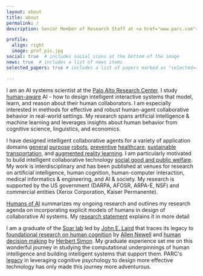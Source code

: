 ```yaml
---
layout: about
title: about
permalink: /
description: Senior Member of Research Staff at <a href="www.parc.com">Xerox PARC</a>

profile:
  align: right
  image: prof_pic.jpg
social: true  # includes social icons at the bottom of the image
news: true  # includes a list of news items
selected_papers: true # includes a list of papers marked as "selected={true}"

---
```


I am an AI systems scientist at the [Palo Alto Research Center](https://www.parc.com/). I study [human-aware](https://arxiv.org/pdf/1910.07089.pdf) AI - how to design intelligent interactive systems that model, learn, and reason about their human collaborators. I am
especially interested in methods for effective and robust human-agent collaborative behavior in real-world settings. My research spans artificial intelligence & machine learning and leverages insights about human behavior from
cognitive science, linguistics, and economics.

I have designed intelligent collaborative agents for a variety of application domains [general](https://arxiv.org/abs/2006.01962) [purpose](https://www.aaai.org/ocs/index.php/AAAI/AAAI18/paper/viewPaper/17261) [robots](https://www.aaai.org/ocs/index.php/AAAI/AAAI14/paper/viewFile/8630/8446), [preventive](https://dl.acm.org/doi/abs/10.1145/3366501) [healthcare](https://www.jmir.org/2017/11/e397/),  [sustainable](https://www.jair.org/index.php/jair/article/view/11352) [transportation](https://dl.acm.org/doi/abs/10.1145/3306618.3314271), and [augmented reality learning](http://ceur-ws.org/Vol-2327/IUI19WS-USER2AGENT-1.pdf). I am particularly motivated to build intelligent collaborative technology [social good and public welfare](https://cra.org/ccc/wp-content/uploads/sites/2/2016/04/AI-for-Social-Good-Workshop-Report.pdf). My work is interdisciplinary and has been published at venues for research on artificial intelligence, human cognition, human-computer interaction, medical informatics & engineering, and AI & society. My research is supported by the US government (DARPA, AFOSR, ARPA-E, NSF) and commercial entities (Xerox Corporation, Kaiser Permanente).

[Humans of AI](./assets/pdf/humans_of_ai.pdf) summarizes my ongoing research and outlines my research agenda on incorporating explicit models of humans in design of collaborative AI systems. My [research statement](./assets/pdf/ResearchStatement.pdf) explains it in more detail

I am a graduate of the [Soar lab](https://soar.eecs.umich.edu/) led by [John E. Laird](https://laird.engin.umich.edu) that traces its legacy to [foundational research on human cognition](https://en.wikipedia.org/wiki/Unified_Theories_of_Cognition) by [Allen Newell](https://en.wikipedia.org/wiki/Allen_Newell) and [human decision making](https://www.goodreads.com/book/show/4286601-human-problem-solving) by [Herbert Simon](https://en.wikipedia.org/wiki/Herbert_A._Simon). My graduate experience set me on this wonderful journey in studying the computational underpinnings of human intelligence and building intelligent systems that support them. PARC's [legacy](https://www.nngroup.com/articles/top-research-laboratories-in-human-computer-interaction-hci/) in leveraging cognitive psychology to design more effective technology has only made this journey more adventurous.
